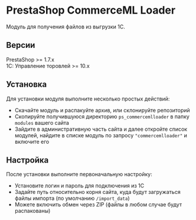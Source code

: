 # PrestaShop CommerceML Loader
Модуль для получения файлов из выгрузки 1С.  

## Версии

PrestaShop >= 1.7.x  
1С: Управление торовлей >= 10.x  

## Установка
Для установки модуля выполните несколько простых действий:
- Скачайте модуль и распакуйте архив, или склонируйте репозиторий
- Скопируйте получившуюся директорию `ps_commercemlloader` в папку `modules` вашего сайта
- Зайдите в административную часть сайта и далее откройте список модулей, найдите в списке модуль по запросу `"commercemlloader"` и включите его  

## Настройка
После установки выполните первоначальную настройку:
- Установите логин и пароль для подключения из 1C  
- Задайте путь относительно корня сайта, куда будут загружаться файлы импорта (по умолчанию `/import_data`)
- Можете включить обмен через ZIP (файлы в любом случае будут распакованы)  